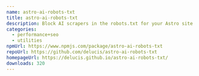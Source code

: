 ```yaml
---
name: astro-ai-robots-txt
title: astro-ai-robots-txt
description: Block AI scrapers in the robots.txt for your Astro site
categories:
  - performance+seo
  - utilities
npmUrl: https://www.npmjs.com/package/astro-ai-robots-txt
repoUrl: https://github.com/delucis/astro-ai-robots-txt
homepageUrl: https://delucis.github.io/astro-ai-robots-txt/
downloads: 320
---
```

